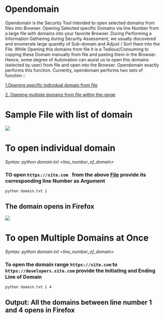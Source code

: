 # Opendomain
Opendomain is the Security Tool intended to open selected domains from files into Browser. Opening Selected specific Domains via line Number from a large file with domains into your favorite Browser. During Performing a Information Gathering during Security Assessment, we usually discovered and enumerate large quantity of Sub-domain and Adjust / Sort them into the File. While Opening this domains from file it is a Tedious/Consuming to copying these Domain manually from file and pasting them in the Browser. Hence, some degree of Automation can assist us to open this domains (selected by user) from file and open into the Browser. Opendomain exactly performs this function. Currently, opendomain performs two sets of function ::

[1.Opening specific individual domain from file]( https://github.com/Roshan-Poudel/opendomain/blob/main/README.md#to-open-individual-domain )

[2. Opening multiple domains from file within the range](https://github.com/Roshan-Poudel/opendomain#to-open-multiple-domains-at-once)

# Sample File with list of domain
<img src="https://github.com/Roshan-Poudel/images/blob/master/subdomain.jpg">  

# To open individual domain
*Syntax: python domain.txt <line_number_of_domain>*
### TO open ```https://site.com ``` from the above [File](https://github.com/Roshan-Poudel/opendomain/blob/main/README.md#sample-file-with-list-of-domain) provide its corresponding line Number as Argument
```
python domain.txt 1
```
## The domain opens in Firefox
<img src="https://github.com/Roshan-Poudel/images/blob/master/opening.png">

# To open Multiple Domains at Once
*Syntax: python domain.txt <line_number_of_domain>*

### To open the domain range ```https://site.com``` to ```https://developers.site.com``` provide the Initiating and Ending Line of Domain 
```
python domain.txt 1 4
```
##  Output: All the domains between line number 1 and 4 opens in Firefox
 
